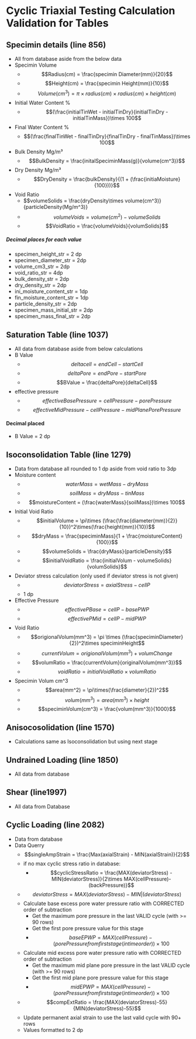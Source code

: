 # Cyclic Triaxial Testing Calculation Validation for Tables 

## Specimin details (line 856)
- All from database aside from the below data
- Specimin Volume 
    - $$Radius(cm) = \frac{specimin Diameter(mm)}{20}$$
    - $$Height(cm) = \frac{specimin Height(mm)}{10}$$
    - $$Volume(cm^3) = \pi\times radius(cm) \times radius(cm) \times height(cm)$$
- Initial Water Content %
    - $$(\frac{initialTinWet - initialTinDry}{initialTinDry - initialTinMass})\times 100$$
- Final Water Content %
    - $$(\frac{finalTinWet - finalTinDry}{finalTinDry - finalTinMass})\times 100$$
- Bulk Density Mg/m³
    - $$BulkDensity = \frac{initalSpeciminMass(g)}{volume(cm^3)}$$
- Dry Density Mg/m³
    - $$DryDensity = \frac{bulkDensity}{(1 + (\frac{initiaMoisture}{100}))}$$
- Void Ratio 
    - $$volumeSolids = \frac{dryDensity\times volume(cm^3)}{particleDensity(Mg/m^3)}
    - $$volumeVoids = volume(cm^2) - volumeSolids$$
    - $$VoidRatio = \frac{volumeVoids}{volumSolids}$$

##### Decimal places for each value 
- specimen_height_str = 2 dp
- specimen_diameter_str = 2dp
- volume_cm3_str = 2dp
- void_ratio_str = 4dp
- bulk_density_str = 2dp
- dry_density_str = 2dp
- ini_moisture_content_str = 1dp
- fin_moisture_content_str = 1dp
- particle_density_str = 2dp
- specimen_mass_initial_str = 2dp
- specimen_mass_final_str = 2dp

## Saturation Table (line 1037)
- All data from database aside from below calculations
- B Value
    - $$deltacell = endCell - startCell$$
    - $$deltaPore = endPore - startPore$$
    - $$BValue = \frac{deltaPore}{deltaCell}$$
- effective pressure 
    - $$effectiveBasePressure = cellPressure - porePressure$$
    - $$effectiveMidPressure - cellPressure - midPlanePorePressure$$

#### Decimal placed
- B Value = 2 dp

## Isoconsolidation Table (line 1279)
- Data from database all rounded to 1 dp aside from void ratio to 3dp
- Moisture content 
    - $$waterMass = wetMass - dryMass$$
    - $$soilMass = dryMass - tinMass$$
    - $$moistureContent = (\frac{waterMass}{soilMass})\times 100$$
- Initial Void Ratio
    - $$initialVolume = \pi\times (\frac{\frac{diameter(mm)}{2}}{10})^2\times(\frac{height(mm)}{10})$$
    - $$dryMass = \frac{speciminMass}{1 + \frac{moistureContent}{100}}$$
    - $$volumeSolids = \frac{dryMass}{particleDensity}$$
    - $$initialVoidRatio = \frac{initialVolum - volumeSolids}{volumSolids}$$
- Deviator stress calculation (only used if deviator stress is not given)
    - $$deviatorStress = axialStress -cellP$$
    - 1 dp
- Effective Pressure 
    - $$effectivePBase = cellP - basePWP$$ 
    - $$effectivePMid = cellP - midPWP$$
- Void Ratio
    - $$origionalVolum(mm^3) = \pi \times (\frac{speciminDiameter}{2})^2\times speciminHeight$$
    - $$currentVolum = origionalVolum(mm^3) + volumChange$$
    - $$volumRatio = \frac{currentVolum}{originalVolum(mm^3)}$$
    - $$voidRatio = initialVoidRatio \times volumRatio$$
- Specimin Volum cm^3
    - $$area(mm^2) = \pi\times(\frac{diameter}{2})^2$$
    - $$volum(mm^3) = area(mm^3)\times height$$
    - $$speciminVolum(cm^3) = \frac{volum(mm^3)}{1000}$$
## Anisocosolidation (line 1570)
- Calculations same as Isoconsolidation but using next stage 
## Undrained Loading (line 1850)
- All data from database 
## Shear (line1997)
- All data from Database
## Cyclic Loading (line 2082)
- Data from database
- Data Querry
    - $$singleAmpStrain = \frac{Max(axialStrain) - MIN(axialStrain)}{2}$$
    - if no max cyclic stress ratio in database: 
        - $$cyclicStressRatio = \frac{MAX(deviatorStress) - MIN(deviatorStress)}{2\times MAX(cellPressure)-(backPressure)}$$
    - $$deviatorStress = MAX(deviatorStress)-MIN|(deviatorStress)$$
    - Calculate base excess pore water pressure ratio with CORRECTED order of subtraction
        - Get the maximum pore pressure in the last VALID cycle (with >= 90 rows)
        - Get the first pore pressure value for this stage
        - $$baseEPWP = MAX(cellPressure) - (porePressure from first stage(intimeorder))\times 100$$
    - Calculate mid excess pore water pressure ratio with CORRECTED order of subtraction
        -  Get the maximum mid plane pore pressure in the last VALID cycle (with >= 90 rows)
        - Get the first mid plane pore pressure value for this stage
        - $$midEPWP = MAX(cellPressure) - (porePressure from first stage(intimeorder))\times 100$$
    - $$compExtRatio = \frac{MAX(deviatorStress)-55}{MIN(deviatorStress)-55}$$
    - Update permanent axial strain to use the last valid cycle with 90+ rows
    - Values formatted to 2 dp
